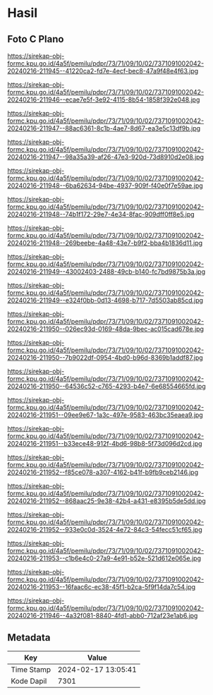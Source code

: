 # Hasil

## Foto C Plano

https://sirekap-obj-formc.kpu.go.id/4a5f/pemilu/pdpr/73/71/09/10/02/7371091002042-20240216-211945--41220ca2-fd7e-4ecf-bec8-47a9f48e4f63.jpg

https://sirekap-obj-formc.kpu.go.id/4a5f/pemilu/pdpr/73/71/09/10/02/7371091002042-20240216-211946--ecae7e5f-3e92-4115-8b54-1858f392e048.jpg

https://sirekap-obj-formc.kpu.go.id/4a5f/pemilu/pdpr/73/71/09/10/02/7371091002042-20240216-211947--88ac6361-8c1b-4ae7-8d67-ea3e5c13df9b.jpg

https://sirekap-obj-formc.kpu.go.id/4a5f/pemilu/pdpr/73/71/09/10/02/7371091002042-20240216-211947--98a35a39-af26-47e3-920d-73d8910d2e08.jpg

https://sirekap-obj-formc.kpu.go.id/4a5f/pemilu/pdpr/73/71/09/10/02/7371091002042-20240216-211948--6ba62634-94be-4937-909f-f40e0f7e59ae.jpg

https://sirekap-obj-formc.kpu.go.id/4a5f/pemilu/pdpr/73/71/09/10/02/7371091002042-20240216-211948--74b1f172-29e7-4e34-8fac-909dff0ff8e5.jpg

https://sirekap-obj-formc.kpu.go.id/4a5f/pemilu/pdpr/73/71/09/10/02/7371091002042-20240216-211948--269beebe-4a48-43e7-b9f2-bba4b1836d11.jpg

https://sirekap-obj-formc.kpu.go.id/4a5f/pemilu/pdpr/73/71/09/10/02/7371091002042-20240216-211949--43002403-2488-49cb-b140-fc7bd9875b3a.jpg

https://sirekap-obj-formc.kpu.go.id/4a5f/pemilu/pdpr/73/71/09/10/02/7371091002042-20240216-211949--e324f0bb-0d13-4698-b717-7d5503ab85cd.jpg

https://sirekap-obj-formc.kpu.go.id/4a5f/pemilu/pdpr/73/71/09/10/02/7371091002042-20240216-211950--026ec93d-0169-48da-9bec-ac015cad678e.jpg

https://sirekap-obj-formc.kpu.go.id/4a5f/pemilu/pdpr/73/71/09/10/02/7371091002042-20240216-211950--7b9022df-0954-4bd0-b96d-8369b1addf87.jpg

https://sirekap-obj-formc.kpu.go.id/4a5f/pemilu/pdpr/73/71/09/10/02/7371091002042-20240216-211950--64536c52-c765-4293-b4e7-6e68554665fd.jpg

https://sirekap-obj-formc.kpu.go.id/4a5f/pemilu/pdpr/73/71/09/10/02/7371091002042-20240216-211951--09ee9e67-1a3c-497e-9583-463bc35eaea9.jpg

https://sirekap-obj-formc.kpu.go.id/4a5f/pemilu/pdpr/73/71/09/10/02/7371091002042-20240216-211951--b33ece48-912f-4bd6-98b8-5f73d096d2cd.jpg

https://sirekap-obj-formc.kpu.go.id/4a5f/pemilu/pdpr/73/71/09/10/02/7371091002042-20240216-211952--f85ce078-a307-4162-b41f-b9fb9ceb2146.jpg

https://sirekap-obj-formc.kpu.go.id/4a5f/pemilu/pdpr/73/71/09/10/02/7371091002042-20240216-211952--868aac25-9e38-42b4-a431-e8395b5de5dd.jpg

https://sirekap-obj-formc.kpu.go.id/4a5f/pemilu/pdpr/73/71/09/10/02/7371091002042-20240216-211952--933e0c0d-3524-4e72-84c3-54fecc51cf65.jpg

https://sirekap-obj-formc.kpu.go.id/4a5f/pemilu/pdpr/73/71/09/10/02/7371091002042-20240216-211953--c1b6e4c0-27a9-4e91-b52e-521d612e065e.jpg

https://sirekap-obj-formc.kpu.go.id/4a5f/pemilu/pdpr/73/71/09/10/02/7371091002042-20240216-211953--16faac6c-ec38-45f1-b2ca-5f9f14da7c54.jpg

https://sirekap-obj-formc.kpu.go.id/4a5f/pemilu/pdpr/73/71/09/10/02/7371091002042-20240216-211946--4a32f081-8840-4fd1-abb0-712af23e1ab6.jpg


## Metadata

| Key        | Value               |
| ---------- | ------------------- |
| Time Stamp | 2024-02-17 13:05:41 |
| Kode Dapil | 7301                |



